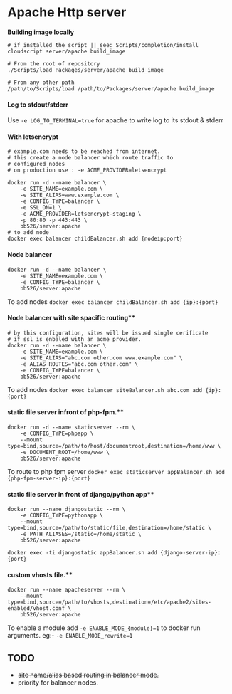 # Apache Http server

**Building image locally**
```
# if installed the script || see: Scripts/completion/install
cloudscript server/apache build_image

# From the root of repository
./Scripts/load Packages/server/apache build_image

# From any other path
/path/to/Scripts/load /path/to/Packages/server/apache build_image
```

#### Log to stdout/stderr
Use `-e LOG_TO_TERMINAL=true` for apache to write log to its stdout & stderr

#### With letsencrypt
```
# example.com needs to be reached from internet.
# this create a node balancer which route traffic to
# configured nodes
# on production use : -e ACME_PROVIDER=letsencrypt

docker run -d --name balancer \
    -e SITE_NAME=example.com \
    -e SITE_ALIAS=www.example.com \
    -e CONFIG_TYPE=balancer \
    -e SSL_ON=1 \
    -e ACME_PROVIDER=letsencrypt-staging \
    -p 80:80 -p 443:443 \
    bb526/server:apache
# to add node
docker exec balancer childBalancer.sh add {nodeip:port}
```

#### Node balancer
```
docker run -d --name balancer \
    -e SITE_NAME=example.com \
    -e CONFIG_TYPE=balancer \
    bb526/server:apache
```
To add nodes
`docker exec balancer childBalancer.sh add {ip}:{port}`


#### Node balancer with site spacific routing**
```
# by this configuration, sites will be issued single cerificate
# if ssl is enbaled with an acme provider.
docker run -d --name balancer \
    -e SITE_NAME=example.com \
    -e SITE_ALIAS="abc.com other.com www.example.com" \
    -e ALIAS_ROUTES="abc.com other.com" \
    -e CONFIG_TYPE=balancer \
    bb526/server:apache
```
To add nodes
`docker exec balancer siteBalancer.sh abc.com add {ip}:{port}`

#### static file server infront of php-fpm.**
```
docker run -d --name staticserver --rm \
    -e CONFIG_TYPE=phpapp \
    --mount type=bind,source=/path/to/host/documentroot,destination=/home/www \
    -e DOCUMENT_ROOT=/home/www \
    bb526/server:apache
```
To route to php fpm server `docker exec staticserver appBalancer.sh add {php-fpm-server-ip}:{port}`

#### static file server in front of django/python app**
```
docker run --name djangostatic --rm \
    -e CONFIG_TYPE=pythonapp \
    --mount type=bind,source=/path/to/static/file,destination=/home/static \
    -e PATH_ALIASES=/static=/home/static \
    bb526/server:apache

docker exec -ti djangostatic appBalancer.sh add {django-server-ip}:{port}
```

#### custom vhosts file.**
```
docker run --name apacheserver --rm \
    --mount type=bind,source=/path/to/vhosts,destination=/etc/apache2/sites-enabled/vhost.conf \
    bb526/server:apache

```
To enable a module add `-e ENABLE_MODE_{module}=1` to docker run arguments. eg:- `-e ENABLE_MODE_rewrite=1`

## TODO ##
- ~~site name/alias based routing in balancer mode.~~
- priority for balancer nodes.
